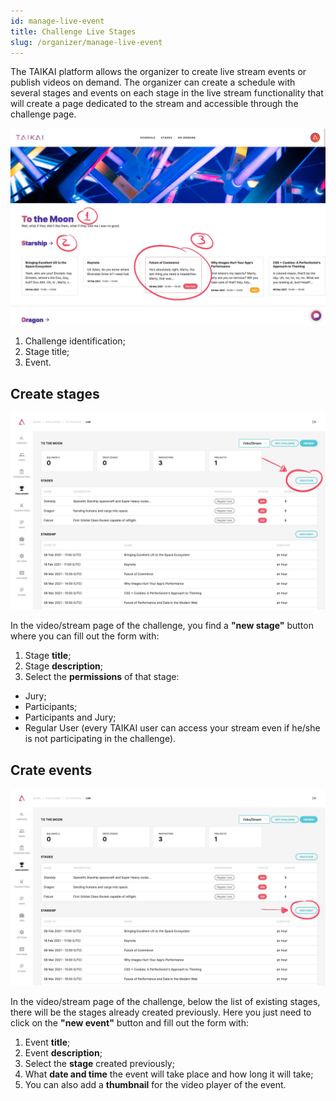 ```yaml
---
id: manage-live-event
title: Challenge Live Stages
slug: /organizer/manage-live-event
---
```


The TAIKAI platform allows the organizer to create live stream events or publish videos on demand. The organizer can create a schedule with several stages and events on each stage in the live stream functionality that will create a page dedicated to the stream and accessible through the challenge page.

![img](../../../static/img/organizer/stream/stream-01.jpg)

1. Challenge identification;
2. Stage title;
3. Event.

## Create stages

![img](../../../static/img/organizer/stream/stream-02.jpg)

In the video/stream page of the challenge, you find a **"new stage"** button where you can fill out the form with:

1. Stage **title**;
2. Stage **description**;
3. Select the **permissions** of that stage:
- Jury;
- Participants;
- Participants and Jury;
- Regular User (every TAIKAI user can access your stream even if he/she is not participating in the challenge).

## Crate events

![img](../../../static/img/organizer/stream/stream-03.jpg)

In the video/stream page of the challenge, below the list of existing stages, there will be the stages already created previously. Here you just need to click on the **"new event"** button and fill out the form with:

1. Event **title**;
2. Event **description**;
3. Select the **stage** created previously;
4. What **date and time** the event will take place and how long it will take;
5. You can also add a **thumbnail** for the video player of the event.